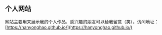 ## 个人网站
网站主要用来展示我的个人作品，感兴趣的朋友可以给我留意（笑），访问地址：[https://hanyonghao.github.io/](https://hanyonghao.github.io/)